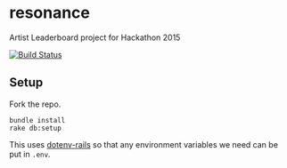 # resonance
Artist Leaderboard project for Hackathon 2015

[![Build Status](https://travis-ci.org/artsy/resonance.svg?branch=master)](https://travis-ci.org/artsy/resonance)

## Setup

Fork the repo.

    bundle install
    rake db:setup


This uses [dotenv-rails](https://github.com/bkeepers/dotenv) so that any environment variables we need can be put in `.env`.